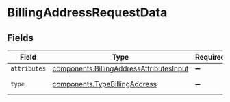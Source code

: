 # BillingAddressRequestData


## Fields

| Field                                                                                            | Type                                                                                             | Required                                                                                         | Description                                                                                      |
| ------------------------------------------------------------------------------------------------ | ------------------------------------------------------------------------------------------------ | ------------------------------------------------------------------------------------------------ | ------------------------------------------------------------------------------------------------ |
| `attributes`                                                                                     | [components.BillingAddressAttributesInput](../../models/shared/billingaddressattributesinput.md) | :heavy_minus_sign:                                                                               | N/A                                                                                              |
| `type`                                                                                           | [components.TypeBillingAddress](../../models/shared/typebillingaddress.md)                       | :heavy_minus_sign:                                                                               | Resource type                                                                                    |